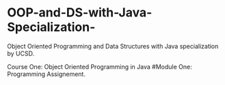 # OOP-and-DS-with-Java-Specialization-
Object Oriented Programming and Data Structures with Java specialization by UCSD.

Course One: Object Oriented Programming in Java
    #Module One: Programming Assignement.
